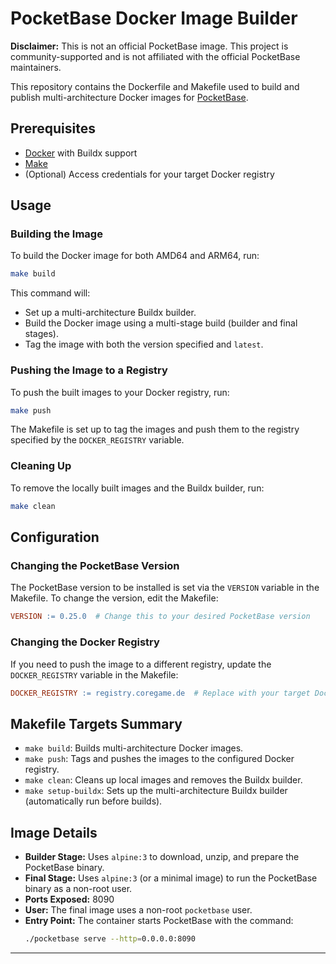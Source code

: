 # PocketBase Docker Image Builder

**Disclaimer:** This is not an official PocketBase image. This project is community-supported and is not affiliated with the official PocketBase maintainers.

This repository contains the Dockerfile and Makefile used to build and publish multi-architecture Docker images for [PocketBase](https://pocketbase.io/).

## Prerequisites

- [Docker](https://docs.docker.com/get-docker/) with Buildx support
- [Make](https://www.gnu.org/software/make/)
- (Optional) Access credentials for your target Docker registry

## Usage

### Building the Image

To build the Docker image for both AMD64 and ARM64, run:

```sh
make build
```

This command will:
- Set up a multi-architecture Buildx builder.
- Build the Docker image using a multi-stage build (builder and final stages).
- Tag the image with both the version specified and `latest`.

### Pushing the Image to a Registry

To push the built images to your Docker registry, run:

```sh
make push
```

The Makefile is set up to tag the images and push them to the registry specified by the `DOCKER_REGISTRY` variable.

### Cleaning Up

To remove the locally built images and the Buildx builder, run:

```sh
make clean
```

## Configuration

### Changing the PocketBase Version

The PocketBase version to be installed is set via the `VERSION` variable in the Makefile. To change the version, edit the Makefile:

```makefile
VERSION := 0.25.0  # Change this to your desired PocketBase version
```

### Changing the Docker Registry

If you need to push the image to a different registry, update the `DOCKER_REGISTRY` variable in the Makefile:

```makefile
DOCKER_REGISTRY := registry.coregame.de  # Replace with your target Docker registry
```

## Makefile Targets Summary

- `make build`: Builds multi-architecture Docker images.
- `make push`: Tags and pushes the images to the configured Docker registry.
- `make clean`: Cleans up local images and removes the Buildx builder.
- `make setup-buildx`: Sets up the multi-architecture Buildx builder (automatically run before builds).

## Image Details

- **Builder Stage:** Uses `alpine:3` to download, unzip, and prepare the PocketBase binary.
- **Final Stage:** Uses `alpine:3` (or a minimal image) to run the PocketBase binary as a non-root user.
- **Ports Exposed:** 8090
- **User:** The final image uses a non-root `pocketbase` user.
- **Entry Point:** The container starts PocketBase with the command:
  ```sh
  ./pocketbase serve --http=0.0.0.0:8090
  ```

---
